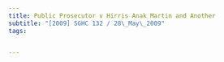 ```yaml
---
title: Public Prosecutor v Hirris Anak Martin and Another 
subtitle: "[2009] SGHC 132 / 28\_May\_2009"
tags:


---
```


